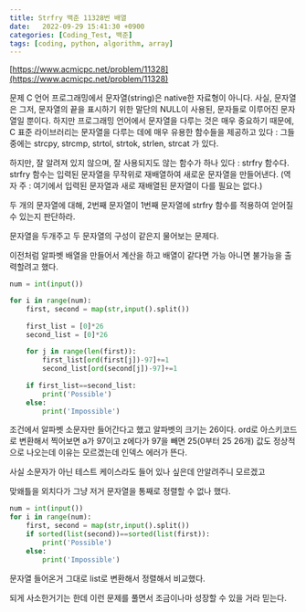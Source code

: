 ```yaml
---
title: Strfry 백준 11328번 배열
date:   2022-09-29 15:41:30 +0900
categories: [Coding_Test, 백준]
tags: [coding, python, algorithm, array]
---
```


[https://www.acmicpc.net/problem/11328](https://www.acmicpc.net/problem/11328)

문제
C 언어 프로그래밍에서 문자열(string)은 native한 자료형이 아니다. 사실, 문자열은 그저, 문자열의 끝을 표시하기 위한 말단의 NULL이 사용된, 문자들로 이루어진 문자열일 뿐이다. 하지만 프로그래밍 언어에서 문자열을 다루는 것은 매우 중요하기 때문에, C 표준 라이브러리는 문자열을 다루는 데에 매우 유용한 함수들을 제공하고 있다 : 그들 중에는 strcpy, strcmp, strtol, strtok, strlen, strcat 가 있다.

하지만, 잘 알려져 있지 않으며, 잘 사용되지도 않는 함수가 하나 있다 : strfry 함수다. strfry 함수는 입력된 문자열을 무작위로 재배열하여 새로운 문자열을 만들어낸다. (역자 주 : 여기에서 입력된 문자열과 새로 재배열된 문자열이 다를 필요는 없다.)

두 개의 문자열에 대해, 2번째 문자열이 1번째 문자열에 strfry 함수를 적용하여 얻어질 수 있는지 판단하라.


문자열을 두개주고 두 문자열의 구성이 같은지 물어보는 문제다.

이전처럼 알파벳 배열을 만들어서 계산을 하고 배열이 같다면 가능 아니면 불가능을 출력할려고 했다.

```py
num = int(input())

for i in range(num):
    first, second = map(str,input().split())
    
    first_list = [0]*26
    second_list = [0]*26
    
    for j in range(len(first)):
        first_list[ord(first[j])-97]+=1
        second_list[ord(second[j])-97]+=1
    
    if first_list==second_list:
        print('Possible')
    else:
        print('Impossible')
```

조건에서 알파벳 소문자만 들어간다고 했고 알파벳의 크기는 26이다. ord로 아스키코드로 변환해서 찍어보면 a가 97이고 z에다가 97을 빼면 25(0부터 25 26개) 값도 정상적으로 나오는데 이유는 모르겠는데 인덱스 에러가 뜬다.

사실 소문자가 아닌 테스트 케이스라도 들어 있나 싶은데 안알려주니 모르겠고

맞왜틀을 외치다가 그냥 저거 문자열을 통째로 정렬할 수 없나 했다.

```py
num = int(input())
for i in range(num):
    first, second = map(str,input().split())
    if sorted(list(second))==sorted(list(first)):
        print('Possible')
    else:
        print('Impossible')
```

문자열 들어온거 그대로 list로 변환해서 정렬해서 비교했다.

되게 사소한거기는 한데 이런 문제를 풀면서 조금이나마 성장할 수 있을 거라 믿는다.